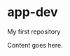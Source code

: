# app-dev
My first repository
<html>
<head>
  <title><H0><marquee scrolldirection="left">My List of Favorite Series Movies</marquee></H0></title>
</head>
<body>
Content goes here.
</body>
</html>
